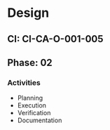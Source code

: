 # Design

## CI: CI-CA-O-001-005
## Phase: 02

### Activities
- Planning
- Execution
- Verification
- Documentation
